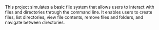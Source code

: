 This project simulates a basic file system that allows users to interact with files and directories through the command line. It enables users to create files, list directories, view file contents, remove files and folders, and navigate between directories.

